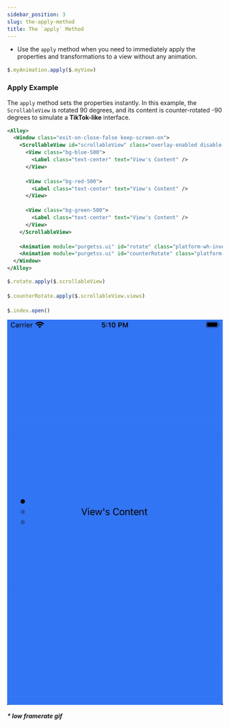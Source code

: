 ```yaml
---
sidebar_position: 3
slug: the-apply-method
title: The `apply` Method
---
```


- Use the `apply` method when you need to immediately apply the properties and transformations to a view without any animation.

```javascript title="index.js"
$.myAnimation.apply($.myView)
```

### Apply Example
The `apply` method sets the properties instantly. In this example, the `ScrollableView` is rotated 90 degrees, and its content is counter-rotated -90 degrees to simulate a **TikTok-like** interface.

```xml title="index.xml"
<Alloy>
  <Window class="exit-on-close-false keep-screen-on">
    <ScrollableView id="scrollableView" class="overlay-enabled disable-bounce paging-control-alpha-100 scrolling-enabled show-paging-control paging-control-h-14 paging-control-on-top-false paging-control-transparent page-indicator-(rgba(0,0,0,0.24)) current-page-indicator-(rgba(0,0,0,1))">
      <View class="bg-blue-500">
        <Label class="text-center" text="View's Content" />
      </View>

      <View class="bg-red-500">
        <Label class="text-center" text="View's Content" />
      </View>

      <View class="bg-green-500">
        <Label class="text-center" text="View's Content" />
      </View>
    </ScrollableView>

    <Animation module="purgetss.ui" id="rotate" class="platform-wh-inverted rotate-90" />
    <Animation module="purgetss.ui" id="counterRotate" class="platform-wh -rotate-90" />
  </Window>
</Alloy>
```

```javascript title="index.js"
$.rotate.apply($.scrollableView)

$.counterRotate.apply($.scrollableView.views)

$.index.open()
```

![TikTok Like Animations](../images/tiktok-like.gif)

***\* low framerate gif***
